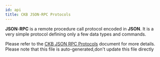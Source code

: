 ```yaml
---
id: api
title: CKB JSON-RPC Protocols
---
```

**JSON**-**RPC** is a remote procedure call protocol encoded in **JSON**. It is a very simple protocol defining only a few data types and commands. 

Please refer to the [CKB JSON RPC Protocols](https://github.com/nervosnetwork/ckb/blob/master/rpc/README.md) document for more details. Please note that this file is auto-generated,don't update this file directly
